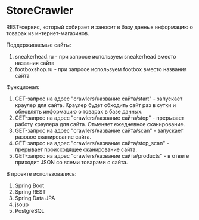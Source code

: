 # StoreCrawler
REST-сервис, который собирает и заносит в базу данных информацию о товарах из
 интернет-магазинов.

Поддерживаемые сайты:
1. sneakerhead.ru - при запросе используем sneakerhead вместо
названия сайта
2. footboxshop.ru - при запросе используем footbox вместо названия
сайта

Функционал:
1. GET-запрос на адрес "crawlers/название сайта/start" - запускает краулер
   для сайта. Краулер будет обходить сайт раз в сутки и
   обновлять информацию о товарах в базе данных.
2. GET-запрос на адрес "crawlers/название сайта/stop" - прерывает работу
   краулера для сайта. Отменяет ежедневное сканирование.
3. GET-запрос на адрес "crawlers/название сайта/scan" - запускает разовое
   сканирование сайта.
4. GET-запрос на адрес "crawlers/название сайта/stop_scan" - прерывает
   происходящее сканирование сайта.
5. GET-запрос на адрес "crawlers/название сайта/products" - в ответе
   приходит JSON со всеми товарами с сайта.

В проекте использовались:
1. Spring Boot
2. Spring REST
3. Spring Data JPA
4. jsoup
5. PostgreSQL